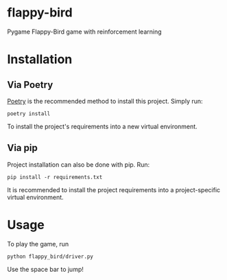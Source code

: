 # flappy-bird
Pygame Flappy-Bird game with reinforcement learning

# Installation

## Via Poetry

[Poetry](https://python-poetry.org/) is the recommended method to install this project. Simply run:

```poetry install```

To install the project's requirements into a new virtual environment.

## Via pip

Project installation can also be done with pip. Run:

```pip install -r requirements.txt```

It is recommended to install the project requirements into a project-specific virtual environment.

# Usage

To play the game, run

```python flappy_bird/driver.py```

Use the space bar to jump!